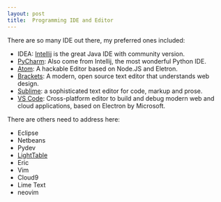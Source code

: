 ```yaml
---
layout: post
title:  Programming IDE and Editor
---
```

There are so many IDE out there, my preferred ones included:
* IDEA: [Intellij](https://www.jetbrains.com/idea/?utm_expid=85132606-37.5-enLWJnTxyshuS9opeVLA.0) is the great Java IDE with community version.
* [PyCharm](http://www.jetbrains.com/pycharm/): Also come from Intellij, the most wonderful Python IDE.
* [Atom](https://atom.io/): A hackable Editor based on Node.JS and Eletron.
* [Brackets](http://brackets.io/): A modern, open source text editor that understands web design.
* [Sublime](http://www.sublimetext.com/): a sophisticated text editor for code, markup and prose.
* [VS Code](https://code.visualstudio.com/): Cross-platform editor to build and debug modern web and cloud applications, based on Electron by Microsoft.

There are others need to address here:
* Eclipse
* Netbeans
* Pydev
* [LightTable](https://github.com/LightTable/LightTable)
* Eric
* Vim
* Cloud9
* Lime Text
* neovim
